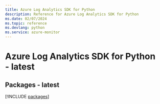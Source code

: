 ```yaml
---
title: Azure Log Analytics SDK for Python
description: Reference for Azure Log Analytics SDK for Python
ms.date: 02/07/2024
ms.topic: reference
ms.devlang: python
ms.service: azure-monitor
---
```

# Azure Log Analytics SDK for Python - latest
## Packages - latest
[!INCLUDE [packages](log-analytics-index.md)]